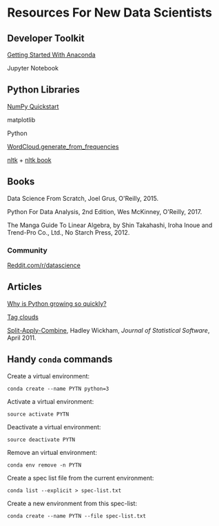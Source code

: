 #  Resources For New Data Scientists


## Developer Toolkit

[Getting Started With Anaconda](https://conda.io/docs/user-guide/getting-started.html)

Jupyter Notebook


## Python Libraries

[NumPy Quickstart](https://docs.scipy.org/doc/numpy/user/quickstart.html)

matplotlib

Python

[WordCloud.generate_from_frequencies](https://amueller.github.io/word_cloud/generated/wordcloud.WordCloud.html#wordcloud.WordCloud.generate_from_frequencies)

[nltk](http://www.nltk.org) + [nltk book](http://www.nltk.org/book)


## Books

Data Science From Scratch, Joel Grus, O'Reilly, 2015.

Python For Data Analysis, 2nd Edition, Wes McKinney, O'Reilly, 2017.

The Manga Guide To Linear Algebra, by Shin Takahashi, Iroha Inoue 
and Trend-Pro Co., Ltd., No Starch Press, 2012.

### Community 

[Reddit.com/r/datascience](https://www.reddit.com/r/datascience/)

## Articles 

[Why is Python growing so quickly?](https://stackoverflow.blog/2017/09/14/python-growing-quickly/)

[Tag clouds](https://en.wikipedia.org/wiki/Tag_cloud)

[Split-Apply-Combine](https://www.jstatsoft.org/htaccess.php?volume=40&type=i&issue=01&paper=true), Hadley Wickham,
 _Journal of Statistical Software_, April 2011.



## Handy `conda` commands

Create a virtual environment: 

`conda create --name PYTN python=3`

Activate a virtual environment:

`source activate PYTN`

Deactivate a virtual environment:

`source deactivate PYTN`

Remove an virtual environment:

`conda env remove -n PYTN`

Create a spec list file from the current environment:

`conda list --explicit > spec-list.txt`

Create a new environment from this spec-list:

`conda create --name PYTN --file spec-list.txt`
